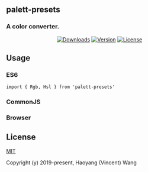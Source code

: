 ## palett-presets
### A color converter.

<p align="center">
  <a href="https://npmcharts.com/compare/palett-presets?minimal=true"><img src="https://img.shields.io/npm/dm/palett-presets.svg" alt="Downloads"></a>
  <a href="https://www.npmjs.com/package/palett-presets"><img src="https://img.shields.io/npm/v/palett-presets.svg" alt="Version"></a>
  <a href="https://www.npmjs.com/package/palett-presets"><img src="https://img.shields.io/npm/l/palett-presets.svg" alt="License"></a>
</p>

## Usage
    
### ES6
    import { Rgb, Hsl } from 'palett-presets'
    
### CommonJS

### Browser
    
## License

[MIT](http://opensource.org/licenses/MIT)

Copyright (y) 2019-present, Haoyang (Vincent) Wang
